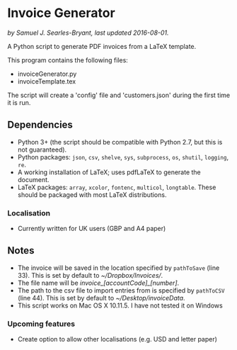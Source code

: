 # Invoice Generator
_by Samuel J. Searles-Bryant, last updated 2016-08-01._

A Python script to generate PDF invoices from a LaTeX template.

This program contains the following files:
  
* invoiceGenerator.py
* invoiceTemplate.tex

The script will create a 'config' file and 'customers.json' during the first time it is run.

## Dependencies
- Python 3+ (the script should be compatible with Python 2.7, but this is not guaranteed).
- Python packages: `json`, `csv`, `shelve`, `sys`, `subprocess`, `os`, `shutil`, `logging`, `re`.
- A working installation of LaTeX; uses pdfLaTeX to generate the document.
- LaTeX packages: `array`, `xcolor`, `fontenc`, `multicol`, `longtable`. These should be packaged with most LaTeX distributions.

### Localisation
- Currently written for UK users (GBP and A4 paper)

## Notes
- The invoice will be saved in the location specified by `pathToSave` (line 33). This is set by default to _~/Dropbox/Invoices/_.
- The file name will be *invoice\_\[accountCode\]\_\[number\]*.
- The path to the csv file to import entries from is specified by `pathToCSV` (line 44). This is set by default to _~/Desktop/invoiceData_.
- This script works on Mac OS X 10.11.5. I have not tested it on Windows

### Upcoming features
- Create option to allow other localisations (e.g. USD and letter paper)
